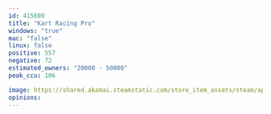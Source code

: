 ```yaml
---
id: 415600
title: "Kart Racing Pro"
windows: "true"
mac: "false"
linux: false
positive: 557
negative: 72
estimated_owners: "20000 - 50000"
peak_ccu: 106

image: https://shared.akamai.steamstatic.com/store_item_assets/steam/apps/415600/header.jpg?t=1594311317
opinions:
---
```

